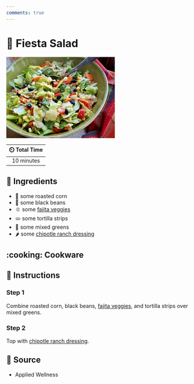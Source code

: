 ```yaml
---
comments: true
---
```

# :green_salad: Fiesta Salad

![Fiesta Salad](../assets/images/fiesta-salad.jpg)

| :timer_clock: Total Time |
|:-----------------------: |
| 10 minutes |

## :salt: Ingredients

- :corn: some roasted corn
- :canned_food: some black beans
- :bell_pepper: some [fajita veggies][1]
- :flatbread: some tortilla strips
- :leafy_green: some mixed greens
- :hot_pepper: some [chipotle ranch dressing][2]

## :cooking: Cookware

## :pencil: Instructions

### Step 1

Combine roasted corn, black beans, [fajita veggies][1], and tortilla strips over mixed greens.

### Step 2

Top with [chipotle ranch dressing][2].

## :link: Source

- Applied Wellness

[1]: <../ingredients/fajita-veggies.md>
[2]: <../sauces-and-dressings/chipotle-ranch-dressing.md>
